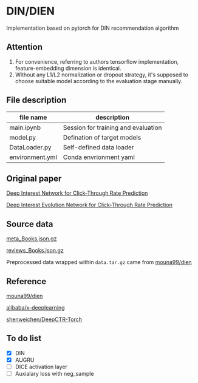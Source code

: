 # DIN/DIEN 

Implementation based on pytorch for DIN recommendation algorithm


## Attention

1. For convenience, referring to authors tensorflow implementation, feature-embedding dimension is identical.
2. Without any L1/L2 normalization or dropout strategy, it's supposed to choose suitable model according to the evaluation stage manually.

## File description 
|file name|description|
|--|----|
|main.ipynb|Session for training and evaluation|
|model.py|Defination of target models|
|DataLoader.py|Self-defined data loader|
|environment.yml|Conda envrionment yaml|

## Original paper
[Deep Interest Network for Click-Through Rate Prediction](https://arxiv.org/pdf/1706.06978.pdf)

[Deep Interest Evolution Network for Click-Through Rate Prediction](https://arxiv.org/pdf/1809.03672.pdf)

## Source data
[meta_Books.json.gz](http://snap.stanford.edu/data/amazon/productGraph/categoryFiles/meta_Books.json.gz)

[reviews_Books.json.gz](http://snap.stanford.edu/data/amazon/productGraph/categoryFiles/reviews_Books.json.gz)

Preprocessed data wrapped within `data.tar.gz` came from [mouna99/dien](https://github.com/mouna99/dien)

## Reference

[mouna99/dien](https://github.com/mouna99/dien)

[alibaba/x-deeplearning](https://github.com/alibaba/x-deeplearning)

[shenweichen/DeepCTR-Torch](https://github.com/shenweichen/DeepCTR-Torch)


## To do list

- [x] DIN
- [x] AUGRU 
- [ ] DICE activation layer 
- [ ] Auxialary loss with neg_sample  